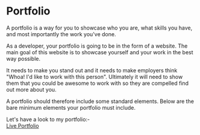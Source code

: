 # Portfolio
A portfolio is a way for you to showcase who you are, what skills you have, and most importantly the work you've done.

As a developer, your portfolio is going to be in the form of a website. The main goal of this website is to showcase yourself and your work in the best way possible.

It needs to make you stand out and it needs to make employers think "Whoa! I'd like to work with this person". Ultimately it will need to show them that you could be awesome to work with so they are compelled find out more about you.

A portfolio should therefore include some standard elements. Below are the bare minimum elements your portfolio must include.

Let's have a look to my portfolio:-             
[Live Portfolio](https://rajanand-132.github.io/Portfolio/)

